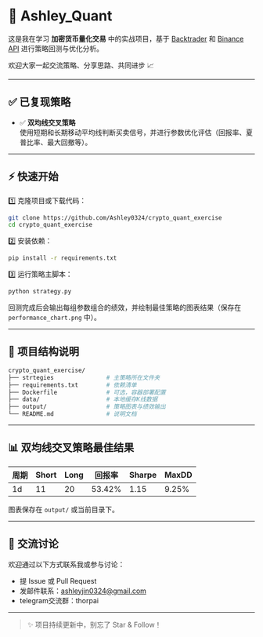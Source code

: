 # 🚀 Ashley_Quant

这是我在学习 **加密货币量化交易** 中的实战项目，基于 [Backtrader](https://www.backtrader.com/) 和 [Binance API](https://binance-docs.github.io/apidocs/spot/en/) 进行策略回测与优化分析。

欢迎大家一起交流策略、分享思路、共同进步 📈

---

## ✅ 已复现策略

- ✅ **双均线交叉策略**  
  使用短期和长期移动平均线判断买卖信号，并进行参数优化评估（回报率、夏普比率、最大回撤等）。
---

## ⚡ 快速开始

1️⃣ 克隆项目或下载代码：

```bash
git clone https://github.com/Ashley0324/crypto_quant_exercise
cd crypto_quant_exercise
```

2️⃣ 安装依赖：

```bash
pip install -r requirements.txt
```

3️⃣ 运行策略主脚本：
```bash
python strategy.py
```
回测完成后会输出每组参数组合的绩效，并绘制最佳策略的图表结果（保存在 `performance_chart.png` 中）。

---

## 📁 项目结构说明

```bash
crypto_quant_exercise/
├── strtegies               # 主策略所在文件夹
├── requirements.txt        # 依赖清单
├── Dockerfile              # 可选，容器部署配置
├── data/                   # 本地缓存K线数据
├── output/                 # 策略图表与绩效输出
└── README.md               # 说明文档
```

---

## 📊 双均线交叉策略最佳结果

| 周期 | Short | Long | 回报率 | Sharpe | MaxDD |
|--------|--------|-------|------------|--------|--------|
| 1d     | 11     | 20    | 53.42%      | 1.15   | 9.25%  |

图表保存在 `output/` 或当前目录下。

---

## 💬 交流讨论

欢迎通过以下方式联系我或参与讨论：

- 提 Issue 或 Pull Request
- 发邮件联系：ashleyjin0324@gmail.com
- telegram交流群：thorpai

---

> ✨ 项目持续更新中，别忘了 Star & Follow！
